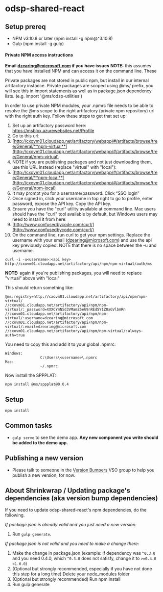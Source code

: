 # odsp-shared-react

## Setup prereq

* NPM v3.10.8 or later (npm install -g npm@^3.10.8)
* Gulp (npm install -g gulp)

#### Private NPM access instructions
**Email dzearing@microsoft.com if you have issues**
**NOTE:** this assumes that you have installed NPM and can access it on the command line. These

Private packages are not stored in public npm, but install in our internal artifactory instance. Private packages are scoped using @ms/ prefix, you will see this in import statements as well as in package.json dependency lists. (e.g. import '@ms/odsp-utilities')

In order to use private NPM modules, your .npmrc file needs to be able to resolve the @ms scope to the right artifactory (private npm repository) url with the right auth key. Follow these steps to get that set up:

1. Set up an artifactory password here: https://msblox.azurewebsites.net/Profile
2. Go to this url:
  1. [http://cxovm01.cloudapp.net/artifactory/webapp/#/artifacts/browse/tree/General/**npm-virtual**](http://cxovm01.cloudapp.net/artifactory/webapp/#/artifacts/browse/tree/General/npm-virtual)
  2. NOTE if you are publishing packages and not just downloading them, use this URL instead (replace "virtual" with "local"):
  3. [http://cxovm01.cloudapp.net/artifactory/webapp/#/artifacts/browse/tree/General/**npm-local**](http://cxovm01.cloudapp.net/artifactory/webapp/#/artifacts/browse/tree/General/npm-local)
  4. It may prompt you for a username/password. Click “SSO login”
3. Once signed in, click your username in top right to go to profile, enter password, expose the API key. Copy the API key.
4. Ensure you have the "curl" utility available at command line. Mac users should have the "curl" tool available by default, but Windows users may need to install it from here:
  1. [http://www.confusedbycode.com/curl/](http://www.confusedbycode.com/curl/)
5. On the command line, run curl to get your npm settings. Replace the username with your email (dzearing@microsoft.com) and use the api key previously copied. NOTE that there is no space between the -u and username.

```
curl -i -u<username>:<api key> http://cxovm01.cloudapp.net/artifactory/api/npm/npm-virtual/auth/ms
```

**NOTE:** again if you're publishing packages, you will need to replace "virtual" above with "local"

This should return something like:
```
@ms:registry=http://cxovm01.cloudapp.net/artifactory/api/npm/npm-virtual/
//cxovm01.cloudapp.net/artifactory/api/npm/npm-virtual/:_password=XXXCYmN5d3VMamZ5eG9nREd5Y1Z0aGVlbmRn
//cxovm01.cloudapp.net/artifactory/api/npm/npm-virtual/:username=dzearing@microsoft.com
//cxovm01.cloudapp.net/artifactory/api/npm/npm-virtual/:email=dzearing@microsoft.com
//cxovm01.cloudapp.net/artifactory/api/npm/npm-virtual/:always-auth=true
```

You need to copy this and add it to your global .npmrc:
```
Windows:
                C:\Users\<username>\.npmrc
Mac:
                ~/.npmrc
```

Now install the SPPPLAT:

```
npm install @ms/sppplat@0.0.4
```

## Setup

`npm install`

## Common tasks

* `gulp serve` to see the demo app. **Any new component you write should be added to the demo app.**

## Publishing a new version

* Please talk to someone in the [Version Bumpers](https://onedrive.visualstudio.com/OneDriveWeb/Version%20Bumpers/_admin) VSO group to help you publish a new version, for now.

## About Shrinkwrap / Updating package's dependencies (aka version bump dependencies)

If you need to update odsp-shared-react's npm dependencies, do the following.

*If package.json is already valid and you just need a new version:*
1. Run `gulp generate`.

*If package.json is not valid and you need to make a change there:*

1. Make the change in package.json (example: if dependency was `^0.3.0` and you need 0.4.0, which `^0.3.0` does not satisfy, change it to `>=0.4.0 <1.0.0`)
2. (Optional but strongly recommended, especially if you have not done this step for a long time) Delete your node_modules folder
3. (Optional but strongly recommended) Run npm install
4. Run gulp generate